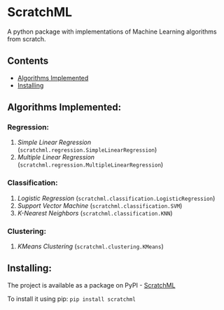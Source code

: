 # ScratchML
A python package with implementations of Machine Learning algorithms from scratch.

Contents
----
- [Algorithms Implemented](#algorithms-implemented)
- [Installing](#installing)

Algorithms Implemented:
----
### Regression:
1. *Simple Linear Regression* (`scratchml.regression.SimpleLinearRegression`)
2. *Multiple Linear Regression* (`scratchml.regression.MultipleLinearRegression`)

### Classification:
1. *Logistic Regression* (`scratchml.classification.LogisticRegression`)
2. *Support Vector Machine* (`scratchml.classification.SVM`)
3. *K-Nearest Neighbors* (`scratchml.classification.KNN`)

### Clustering:
1. *KMeans Clustering* (`scratchml.clustering.KMeans`)

Installing:
----
The project is available as a package on PyPI - [ScratchML](https://pypi.org/project/scratchml/)

To install it using pip:
`pip install scratchml`
